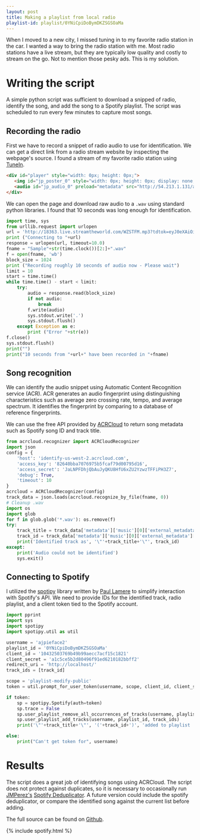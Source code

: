 ```yaml
---
layout: post
title: Making a playlist from local radio
playlist-id: playlist/0YNiCpiDoBymDKZSGSOaMa
---
```


When I moved to a new city, I missed tuning in to my favorite radio station in the car. I wanted a way to bring the radio station with me. Most radio stations have a live stream, but they are typically low quality and costly to stream on the go. Not to mention those pesky ads. This is my solution.

# Writing the script
A simple python script was sufficient to download a snipped of radio, identify the song, and add the song to a Spotify playlist. The script was scheduled to run every few minutes to capture most songs. 

## Recording the radio
First we have to record a snippet of radio audio to use for identification. We can get a direct link from a radio stream website by inspecting the webpage's source. I found a stream of my favorite radio station using [TuneIn](https://tunein.com/).

~~~~html
<div id="player" style="width: 0px; height: 0px;">
   <img id="jp_poster_0" style="width: 0px; height: 0px; display: none;">
   <audio id="jp_audio_0" preload="metadata" src="http://54.213.1.131/alphatyler-kooifmmp3-ibc2?session-id=905d1dce346e446ebf6bd47342232bfa&amp;source=TuneIn" title="106.5 Jack FM - Playing What We Want"></audio>
</div>
~~~~

We can open the page and download raw audio to a `.wav` using standard python libraries. I found that 10 seconds was long enough for identification.

~~~~python
import time, sys
from urllib.request import urlopen
url = 'http://18363.live.streamtheworld.com/WZSTFM.mp3?tdtok=eyJ0eXAiOiJKV1QiLCJhbGciOiJIUzI1NiIsImtpZCI6ImZTeXA4In0.eyJpc3MiOiJ0aXNydiIsInN1YiI6IjIxMDY0IiwiaWF0IjoxNTM3MDM4NjY0LCJ0ZC1yZWciOmZhbHNlfQ.aB_AKuD_Vwmu_3t8poeAoWq9E2K_aJfVz8piMpKZeis'
print ("Connecting to "+url)
response = urlopen(url, timeout=10.0)
fname = "Sample"+str(time.clock())[2:]+".wav"
f = open(fname, 'wb')
block_size = 1024
print ("Recording roughly 10 seconds of audio now - Please wait")
limit = 10
start = time.time()
while time.time() - start < limit:
    try:
        audio = response.read(block_size)
        if not audio:
            break
        f.write(audio)
        sys.stdout.write('.')
        sys.stdout.flush()
    except Exception as e:
        print ("Error "+str(e))
f.close()
sys.stdout.flush()
print("")
print("10 seconds from "+url+" have been recorded in "+fname)
~~~~

## Song recognition
We can identify the audio snippet using Automatic Content Recognition service (ACR). ACR generates an audio fingerprint using distinguishing characteristics such as average zero crossing rate, tempo, and average spectrum. It identifies the fingerprint by comparing to a database of reference fingerprints.

We can use the free API provided by [ACRCloud](https://www.acrcloud.com/) to return song metadata such as Spotify song ID and track title.

~~~~python
from acrcloud.recognizer import ACRCloudRecognizer
import json
config = {
    'host': 'identify-us-west-2.acrcloud.com',
    'access_key': '82640bba7076975b5fcaf79d00795d16',
    'access_secret': 'JaLNPFDhjQbAuJyQKU8HfU6xZU2YzwzTFFiPH3Z7',
    'debug': True,
    'timeout': 10
}
acrcloud = ACRCloudRecognizer(config)
track_data = json.loads(acrcloud.recognize_by_file(fname, 0))
# Cleanup .wav
import os
import glob
for f in glob.glob('*.wav'): os.remove(f)
try:
    track_title = track_data['metadata']['music'][0]['external_metadata']['spotify']['track']['name']
    track_id = track_data['metadata']['music'][0]['external_metadata']['spotify']['track']['id']
    print('Identified track as', '\"'+track_title+'\"', track_id)
except:
    print('Audio could not be identified')
    sys.exit()
~~~~

## Connecting to Spotify
I utilized the [spotipy](https://github.com/plamere/spotipy) library written by [Paul Lamere](https://musicmachinery.com/) to simplify interaction with Spotify's API. We need to provide IDs for the identified track, radio playlist, and a client token tied to the Spotify account.

~~~~python
import pprint
import sys
import spotipy
import spotipy.util as util

username = 'ajpieface2'
playlist_id = '0YNiCpiDoBymDKZSGSOaMa'
client_id = '10432503769b49b99aecc7acf15c1821'
client_secret = 'a1c5ce5b2d80496f91ed6210182bbff2'
redirect_uri = 'http://localhost/'
track_ids = [track_id]

scope = 'playlist-modify-public'
token = util.prompt_for_user_token(username, scope, client_id, client_secret, redirect_uri)

if token:
    sp = spotipy.Spotify(auth=token)
    sp.trace = False
    sp.user_playlist_remove_all_occurrences_of_tracks(username, playlist_id, track_ids)
    sp.user_playlist_add_tracks(username, playlist_id, track_ids)
    print('\"'+track_title+'\"', '('+track_id+')', 'added to playlist '+playlist_id)

else:
    print("Can't get token for", username)
~~~~

# Results
The script does a great job of identifying songs using ACRCloud. The script does not protect against duplicates, so it is necessary to occasionally run [JMPerez's](https://jmperezperez.com/) [Spotify Deduplicator](https://jmperezperez.com/spotify-dedup/). A future version could include the spotify deduplicator, or compare the identified song against the current list before adding.

The full source can be found on [Github](https://github.com/acjensen/radio-playlist).

{% include spotify.html %}
